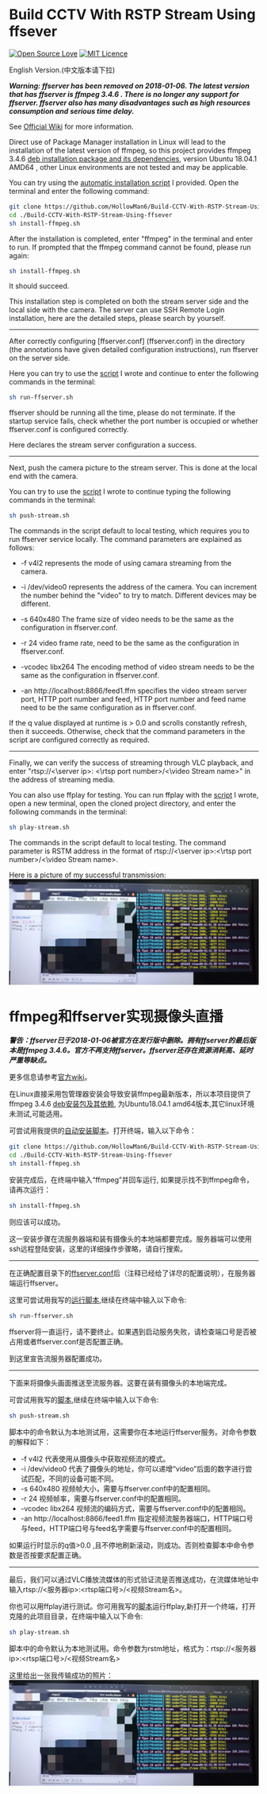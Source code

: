 # Build CCTV With RSTP Stream Using ffsever

[![Open Source Love](https://badges.frapsoft.com/os/v1/open-source.svg?v=103)](https://github.com/ellerbrock/open-source-badges/)
[![MIT Licence](https://badges.frapsoft.com/os/mit/mit.svg?v=103)](https://opensource.org/licenses/mit-license.php)

English Version.(中文版本请下拉)

***Warning: ffserver has been removed on 2018-01-06. The latest version that has ffserver is ffmpeg 3.4.6 . There is no longer any support for ffserver. ffserver also has many disadvantages such as high resources consumption and serious time delay.***

See [Official Wiki](http://trac.ffmpeg.org/wiki) for more information.

Direct use of Package Manager installation in Linux will lead to the installation of the latest version of ffmpeg, so this project provides ffmpeg 3.4.6 [deb installation package and its dependencies](./ffmpeg3.4.6), version Ubuntu 18.04.1 AMD64 , other Linux environments are not tested and may be applicable.

You can try using the [automatic installation script](./install-ffmpeg.sh) I provided. Open the terminal and enter the following command:

```sh
git clone https://github.com/HollowMan6/Build-CCTV-With-RSTP-Stream-Using-ffsever.git
cd ./Build-CCTV-With-RSTP-Stream-Using-ffsever
sh install-ffmpeg.sh
```

After the installation is completed, enter "ffmpeg" in the terminal and enter to run. If prompted that the ffmpeg command cannot be found, please run again:

```sh
sh install-ffmpeg.sh
```

It should succeed.

This installation step is completed on both the stream server side and the local side with the camera. The server can use SSH Remote Login installation, here are the detailed steps, please search by yourself.

-----------------------------------------------------------------------------------------------

After correctly configuring [ffserver.conf] (ffserver.conf) in the directory (the annotations have given detailed configuration instructions), run ffserver on the server side.

Here you can try to use the [script](./run-ffserver.sh) I wrote and continue to enter the following commands in the terminal:

```sh
sh run-ffserver.sh
```

ffserver should be running all the time, please do not terminate. If the startup service fails, check whether the port number is occupied or whether ffserver.conf is configured correctly.

Here declares the stream server configuration a success.

-----------------------------------------------------------------------------------------------

Next, push the camera picture to the stream server. This is done at the local end with the camera.

You can try to use the [script](./push-stream.sh) I wrote to continue typing the following commands in the terminal:

```sh
sh push-stream.sh
```

The commands in the script default to local testing, which requires you to run ffserver service locally. The command parameters are explained as follows:

* -f v4l2 represents the mode of using camara streaming from the camera.

* -i /dev/video0 represents the address of the camera. You can increment the number behind the "video" to try to match. Different devices may be different.

* -s 640x480 The frame size of video needs to be the same as the configuration in ffserver.conf.

* -r 24 video frame rate, need to be the same as the configuration in ffserver.conf.

* -vcodec libx264 The encoding method of video stream needs to be the same as the configuration in ffserver.conf.

* -an http://localhost:8866/feed1.ffm specifies the video stream server port, HTTP port number and feed, HTTP port number and feed name need to be the same configuration as in ffserver.conf.

If the q value displayed at runtime is > 0.0 and scrolls constantly refresh, then it succeeds. Otherwise, check that the command parameters in the script are configured correctly as required.

-------------------------------------------------------------------------------------------------------------

Finally, we can verify the success of streaming through VLC playback, and enter "rtsp://<\server ip>: <\rtsp port number>/<\video Stream name>" in the address of streaming media.

You can also use ffplay for testing. You can run ffplay with the [script](./play-stream.sh) I wrote, open a new terminal, open the cloned project directory, and enter the following commands in the terminal:

```sh
sh play-stream.sh
```

The commands in the script default to local testing. The command parameter is RSTM address in the format of rtsp://<\server ip>:<\rtsp port number>/<\video Stream name>.

Here is a picture of my successful transmission:
![](success.jpg)
# ffmpeg和ffserver实现摄像头直播

***警告：ffserver已于2018-01-06被官方在发行版中删除。拥有ffserver的最后版本是ffmpeg 3.4.6。官方不再支持ffserver。ffserver还存在资源消耗高、延时严重等缺点。***

更多信息请参考[官方wiki](http://trac.ffmpeg.org/wiki)。

在Linux直接采用包管理器安装会导致安装ffmpeg最新版本，所以本项目提供了ffmpeg 3.4.6 [deb安装包及其依赖](./ffmpeg3.4.6), 为Ubuntu18.04.1 amd64版本,其它linux环境未测试,可能适用。

可尝试用我提供的[自动安装脚本](./install-ffmpeg.sh)。打开终端，输入以下命令：

```sh
git clone https://github.com/HollowMan6/Build-CCTV-With-RSTP-Stream-Using-ffsever.git
cd ./Build-CCTV-With-RSTP-Stream-Using-ffsever
sh install-ffmpeg.sh
```

安装完成后，在终端中输入“ffmpeg”并回车运行, 如果提示找不到ffmpeg命令，请再次运行：

```sh
sh install-ffmpeg.sh
```

则应该可以成功。

这一安装步骤在流服务器端和装有摄像头的本地端都要完成。服务器端可以使用ssh远程登陆安装，这里的详细操作步骤略，请自行搜索。

-----------------------------------------------------------------

在正确配置目录下的[ffserver.conf](ffserver.conf)后（注释已经给了详尽的配置说明），在服务器端运行ffserver。

这里可尝试用我写的[运行脚本](./run-ffserver.sh),继续在终端中输入以下命令:

```sh
sh run-ffserver.sh
```

ffserver将一直运行，请不要终止。如果遇到启动服务失败，请检查端口号是否被占用或者ffserver.conf是否配置正确。

到这里宣告流服务器配置成功。

-----------------------------------------------------------------

下面来将摄像头画面推送至流服务器。这要在装有摄像头的本地端完成。

可尝试用我写的[脚本](./push-stream.sh),继续在终端中输入以下命令:

```sh
sh push-stream.sh
```

脚本中的命令默认为本地测试用，这需要你在本地运行ffserver服务。对命令参数的解释如下：

* -f v4l2 代表使用从摄像头中获取视频流的模式。
* -i /dev/video0 代表了摄像头的地址，你可以递增“video”后面的数字进行尝试匹配，不同的设备可能不同。
* -s 640x480 视频帧大小，需要与ffserver.conf中的配置相同。
* -r 24 视频帧率，需要与ffserver.conf中的配置相同。
* -vcodec libx264 视频流的编码方式，需要与ffserver.conf中的配置相同。
* -an http://localhost:8866/feed1.ffm 指定视频流服务器端口，HTTP端口号与feed，HTTP端口号与feed名字需要与ffserver.conf中的配置相同。

如果运行时显示的q值>0.0 ,且不停地刷新滚动，则成功。否则检查脚本中命令参数是否按要求配置正确。

-------------------------------------------------------------------------------------

最后，我们可以通过VLC播放流媒体的形式验证流是否推送成功，在流媒体地址中输入rtsp://<服务器ip>:<rtsp端口号>/<视频Stream名>。

你也可以用ffplay进行测试。你可用我写的[脚本](./play-stream.sh)运行ffplay,新打开一个终端，打开克隆的此项目目录，在终端中输入以下命令:

```sh
sh play-stream.sh
```

脚本中的命令默认为本地测试用。命令参数为rstm地址，格式为：rtsp://<服务器ip>:<rtsp端口号>/<视频Stream名>

这里给出一张我传输成功的照片：
![](success.jpg)